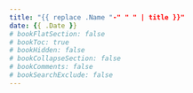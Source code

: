 ```yaml
---
title: "{{ replace .Name "-" " " | title }}"
date: {{ .Date }}
# bookFlatSection: false
# bookToc: true
# bookHidden: false
# bookCollapseSection: false
# bookComments: false
# bookSearchExclude: false
---
```

